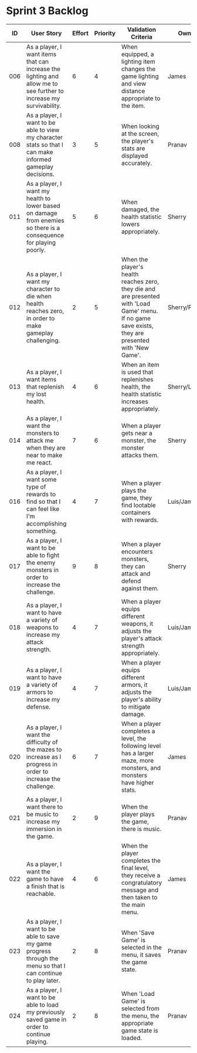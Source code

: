 # Sprint 3 Backlog
| ID | User Story | Effort | Priority | Validation Criteria | Owner |
|----|------------|--------|----------|---------------------|-------|
| 006 | As a player, I want items that can increase the lighting and allow me to see further to increase my survivability. | 6 | 4 | When equipped, a lighting item changes the game lighting and view distance appropriate to the item. | James |
| 008 | As a player, I want to be able to view my character stats so that I can make informed gameplay decisions. | 3 | 5 | When looking at the screen, the player's stats are displayed accurately. | Pranav |
| 011 | As a player, I want my health to lower based on damage from enemies so there is a consequence for playing poorly. | 5 | 6 | When damaged, the health statistic lowers appropriately. | Sherry |
| 012 | As a player, I want my character to die when health reaches zero, in order to make gameplay challenging. | 2 | 5 | When the player's health reaches zero, they die and are presented with 'Load Game' menu. If no game save exists, they are presented with 'New Game'. | Sherry/Pranav |
| 013 | As a player, I want items that replenish my lost health. | 4 | 6 | When an item is used that replenishes health, the health statistic increases appropriately. | Sherry/Luis | 
| 014 | As a player, I want the monsters to attack me when they are near to make me react. | 7 | 6 | When a player gets near a monster, the monster attacks them. | Sherry |
| 016 | As a player, I want some type of rewards to find so that I can feel like I'm accomplishing something. | 4 | 7 | When a player plays the game, they find lootable containers with rewards. | Luis/James |
| 017 | As a player, I want to be able to fight the enemy monsters in order to increase the challenge. | 9 | 8 | When a player encounters monsters, they can attack and defend against them. | Sherry |
| 018 | As a player, I want to have a variety of weapons to increase my attack strength. | 4 | 7 | When a player equips different weapons, it adjusts the player's attack strength appropriately. | Luis/James |
| 019 | As a player, I want to have a variety of armors to increase my defense. | 4 | 7 | When a player equips different armors, it adjusts the player's ability to mitigate damage. | Luis/James |
| 020 | As a player, I want the difficulty of the mazes to increase as I progress in order to increase the challenge. | 6 | 7 | When a player completes a level, the following level has a larger maze, more monsters, and monsters have higher stats. | James |
| 021 | As a player, I want there to be music to increase my immersion in the game. | 2 | 9 | When the player plays the game, there is music. | Pranav |
| 022 | As a player, I want the game to have a finish that is reachable. | 4 | 6 | When the player completes the final level, they receive a congratulatory message and then taken to the main menu. | James |
| 023 | As a player, I want to be able to save my game progress through the menu so that I can continue to play later. | 2 | 8 | When 'Save Game' is selected in the menu, it saves the game state. | Pranav |
| 024 | As a player, I want to be able to load my previously saved game in order to continue playing. | 2 | 8 | When 'Load Game' is selected from the menu,  the appropriate game state is loaded. | Pranav |
